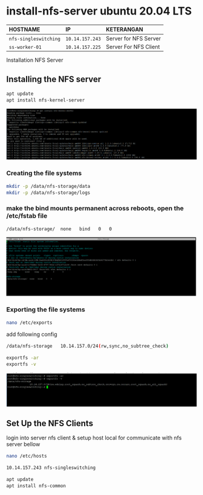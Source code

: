 # install-nfs-server ubuntu 20.04 LTS

| HOSTNAME              | IP              | KETERANGAN            |
| :---------------------| :---------------| :---------------------|
| `nfs-singleswitching` | `10.14.157.243` | Server for NFS Server |
| `ss-worker-01`        | `10.14.157.225` | Server For NFS Client |

Installation NFS Server
## Installing the NFS server
```bash
apt update
apt install nfs-kernel-server
```

![Alt text](image.png)

### Creating the file systems

```bash
mkdir -p /data/nfs-storage/data
mkdir -p /data/nfs-storage/logs
```

### make the bind mounts permanent across reboots, open the /etc/fstab file

```bash
/data/nfs-storage/  none   bind   0   0
```
![Alt text](image-1.png)

### Exporting the file systems
```bash
nano /etc/exports
```
add following config

```bash
/data/nfs-storage   10.14.157.0/24(rw,sync,no_subtree_check)
```

```bash
exportfs -ar
exportfs -v
```

![Alt text](image-2.png)

## Set Up the NFS Clients
login into server nfs client & setup host local for communicate with nfs server bellow
```bash
nano /etc/hosts
```
```bash
10.14.157.243 nfs-singleswitching
```
```bash
apt update
apt install nfs-common
```



